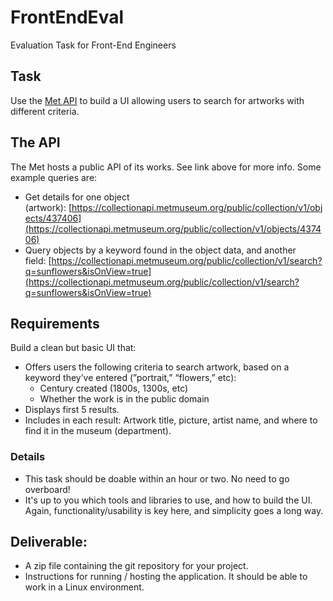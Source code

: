 # FrontEndEval
Evaluation Task for Front-End Engineers

## Task
Use the [Met API](https://metmuseum.github.io/) to build a UI allowing users to search for artworks with different criteria.

## The API
The Met hosts a public API of its works. See link above for more info. Some example queries are:
* Get details for one object (artwork): [https://collectionapi.metmuseum.org/public/collection/v1/objects/437406](https://collectionapi.metmuseum.org/public/collection/v1/objects/437406)
* Query objects by a keyword found in the object data, and another field: [https://collectionapi.metmuseum.org/public/collection/v1/search?q=sunflowers&isOnView=true](https://collectionapi.metmuseum.org/public/collection/v1/search?q=sunflowers&isOnView=true)

## Requirements
Build a clean but basic UI that:
* Offers users the following criteria to search artwork, based on a keyword they’ve entered (”portrait,” “flowers,” etc):
    * Century created (1800s, 1300s, etc)
    * Whether the work is in the public domain
* Displays first 5 results.
* Includes in each result: Artwork title, picture, artist name, and where to find it in the museum (department).

### Details
* This task should be doable within an hour or two. No need to go overboard!
* It's up to you which tools and libraries to use, and how to build the UI. Again, functionality/usability is key here, and simplicity goes a long way.

## Deliverable:
* A zip file containing the git repository for your project.
* Instructions for running / hosting the application. It should be able to work in a Linux environment.
